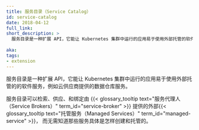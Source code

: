 ```yaml
---
title: 服务目录（Service Catalog）
id: service-catalog
date: 2018-04-12
full_link: 
short_description: >
  服务目录是一种扩展 API，它能让 Kubernetes 集群中运行的应用易于使用外部托管的软件服务，例如云供应商提供的数据仓库服务。
  
aka: 
tags:
- extension
---
```


<!--
---
title: Service Catalog
id: service-catalog
date: 2018-04-12
full_link: 
short_description: >
  An extension API that enables applications running in Kubernetes clusters to easily use external managed software offerings, such as a datastore service offered by a cloud provider.

aka: 
tags:
- extension
---
-->


<!--
 An extension API that enables applications running in Kubernetes clusters to easily use external managed software offerings, such as a datastore service offered by a cloud provider.
-->

服务目录是一种扩展 API，它能让 Kubernetes 集群中运行的应用易于使用外部托管的的软件服务，例如云供应商提供的数据仓库服务。

<!--more--> 

<!--
It provides a way to list, provision, and bind with external {{< glossary_tooltip text="Managed Services" term_id="managed-service" >}} from {{< glossary_tooltip text="Service Brokers" term_id="service-broker" >}} without needing detailed knowledge about how those services are created or managed.
-->

服务目录可以检索、供应、和绑定由 {{< glossary_tooltip text="服务代理人（Service Brokers）" term_id="service-broker" >}}
提供的外部{{< glossary_tooltip text="托管服务（Managed Services）" term_id="managed-service" >}}，
而无需知道那些服务具体是怎样创建和托管的。

